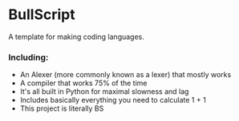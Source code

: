# BullScript
A template for making coding languages.
### Including:
- An Alexer (more commonly known as a lexer) that mostly works
- A compiler that works 75% of the time
- It's all built in Python for maximal slowness and lag
- Includes basically everything you need to calculate 1 + 1
- This project is literally BS
